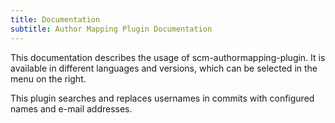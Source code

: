```yaml
---
title: Documentation
subtitle: Author Mapping Plugin Documentation
---
```

This documentation describes the usage of scm-authormapping-plugin. It is available in different languages and versions, which can be selected in the menu on the right.

This plugin searches and replaces usernames in commits with configured names and e-mail addresses.
